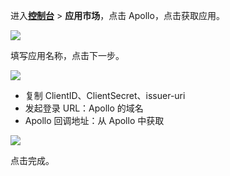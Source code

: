 <IntegrationDetailCard :title="`在 ${$localeConfig.brandName} 中创建应用`">

进入[**控制台**](https://console.authing.cn) > **应用市场**，点击 Apollo，点击获取应用。

![](~@imagesZhCn/integration/apollo/1-1.png)

填写应用名称，点击下一步。

![](~@imagesZhCn/integration/apollo/1-2.png)

- 复制 ClientID、ClientSecret、issuer-uri
- 发起登录 URL：Apollo 的域名
- Apollo 回调地址：从 Apollo 中获取

![](~@imagesZhCn/integration/apollo/1-3.png)

点击完成。

</IntegrationDetailCard>
